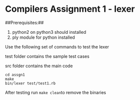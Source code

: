 # Compilers Assignment 1 - lexer

##Prerequisites:##
1. python2 on python3 should installed
2. ply module for python installed


Use the following set of commands to test the lexer

test folder contains the sample test cases

src folder contains the main code

```
cd assgn1
make
bin/lexer test/test1.rb
```

After testing run ```make clean```to remove the binaries